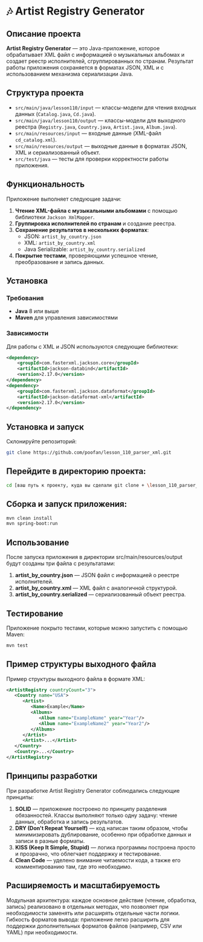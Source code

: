 # 🎶 Artist Registry Generator

## Описание проекта

**Artist Registry Generator** — это Java-приложение, которое обрабатывает XML файл с информацией о музыкальных альбомах и создает реестр исполнителей, сгруппированных по странам. Результат работы приложения сохраняется в форматах JSON, XML и с использованием механизма сериализации Java.

## Структура проекта

- `src/main/java/lesson110/input` — классы-модели для чтения входных данных (`Catalog.java`, `Cd.java`).
- `src/main/java/lesson110/output` — классы-модели для выходного реестра (`Registry.java`, `Country.java`, `Artist.java`, `Album.java`).
- `src/main/resources/input` — входные данные (XML-файл `cd_catalog.xml`).
- `src/main/resources/output` — выходные данные в форматах JSON, XML и сериализованный объект.
- `src/test/java` — тесты для проверки корректности работы приложения.

## Функциональность

Приложение выполняет следующие задачи:

1. **Чтение XML-файла с музыкальными альбомами** с помощью библиотеки `Jackson XmlMapper`.
2. **Группировка исполнителей по странам** и создание реестра.
3. **Сохранение результатов в нескольких форматах**:
   - JSON: `artist_by_country.json`
   - XML: `artist_by_country.xml`
   - Java Serializable: `artist_by_country.serialized`
4. **Покрытие тестами**, проверяющими успешное чтение, преобразование и запись данных.

## Установка

### Требования

- **Java** 8 или выше
- **Maven** для управления зависимостями

### Зависимости

Для работы с XML и JSON используются следующие библиотеки:

```xml
<dependency>
    <groupId>com.fasterxml.jackson.core</groupId>
    <artifactId>jackson-databind</artifactId>
    <version>2.17.0</version>
</dependency>
<dependency>
    <groupId>com.fasterxml.jackson.dataformat</groupId>
    <artifactId>jackson-dataformat-xml</artifactId>
    <version>2.17.0</version>
</dependency>
```
## Установка и запуск
Склонируйте репозиторий:

```bash
git clone https://github.com/poofan/lesson_110_parser_xml.git
```

## Перейдите в директорию проекта:

```bash
cd [ваш путь к проекту, куда вы сделали git clone + \lesson_110_parser_xml\parser]
```
## Сборка и запуск приложения:

```bash
mvn clean install
mvn spring-boot:run
```
## Использование
После запуска приложения в директории src/main/resources/output будут созданы три файла с результатами:

1. **artist_by_country.json** — JSON файл с информацией о реестре исполнителей.
2. **artist_by_country.xml** — XML файл с аналогичной структурой.
3. **artist_by_country.serialized** — сериализованный объект реестра.
   
## Тестирование
Приложение покрыто тестами, которые можно запустить с помощью Maven:

```bash
mvn test
```
## Пример структуры выходного файла
Пример структуры выходного файла в формате XML:

```xml
<ArtistRegistry countryCount="3">
   <Country name="USA">
      <Artist>
         <Name>Example</Name>
         <Albums>
            <Album name="ExampleName" year="Year"/>
            <Album name="ExampleName2" year="Year2"/>
         </Albums>
      </Artist>
      <Artist>...</Artist>
   </Country>
   <Country>...</Country>
</ArtistRegistry>
```
## Принципы разработки
При разработке Artist Registry Generator соблюдались следующие принципы:

1. **SOLID** — приложение построено по принципу разделения обязанностей. Классы выполняют только одну задачу: чтение данных, обработка и запись результатов.
2. **DRY (Don't Repeat Yourself)** — код написан таким образом, чтобы минимизировать дублирование, особенно при обработке данных и записи в разные форматы.
3. **KISS (Keep It Simple, Stupid)** — логика программы построена просто и прозрачно, что облегчает поддержку и тестирование.
4. **Clean Code** — уделено внимание читаемости кода, а также его комментированию там, где это необходимо.
## Расширяемость и масштабируемость
Модульная архитектура: каждое основное действие (чтение, обработка, запись) реализовано в отдельных методах, что позволяет при необходимости заменять или расширять отдельные части логики.
Гибкость форматов вывода: приложение легко расширить для поддержки дополнительных форматов файлов (например, CSV или YAML) при необходимости.
